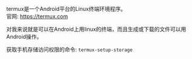 termux是一个Android平台的Linux终端环境程序。  
官网: https://termux.com  


对我来说就是可以在Android上用linux的终端，而且生成或下载的文件可以用Android操作。  



获取手机存储访问权限的命令: `termux-setup-storage`  